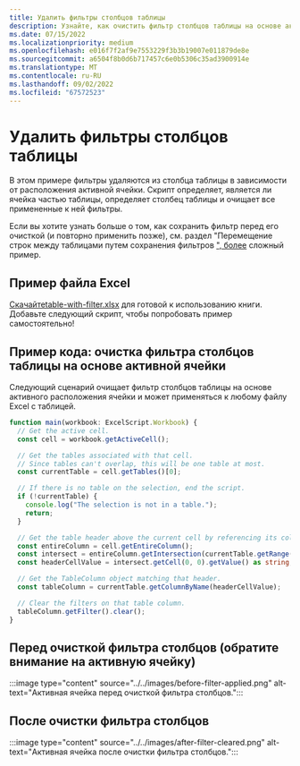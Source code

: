 ```yaml
---
title: Удалить фильтры столбцов таблицы
description: Узнайте, как очистить фильтр столбцов таблицы на основе активного расположения ячейки.
ms.date: 07/15/2022
ms.localizationpriority: medium
ms.openlocfilehash: e016f7f2af9e7553229f3b3b19007e011879de8e
ms.sourcegitcommit: a6504f8b0d6b717457c6e0b5306c35ad3900914e
ms.translationtype: MT
ms.contentlocale: ru-RU
ms.lasthandoff: 09/02/2022
ms.locfileid: "67572523"
---
```

# <a name="remove-table-column-filters"></a>Удалить фильтры столбцов таблицы

В этом примере фильтры удаляются из столбца таблицы в зависимости от расположения активной ячейки. Скрипт определяет, является ли ячейка частью таблицы, определяет столбец таблицы и очищает все примененные к ней фильтры.

Если вы хотите узнать больше о том, как сохранить фильтр перед его очисткой (и повторно применить позже), см. раздел "Перемещение строк между таблицами путем сохранения фильтров [", более](move-rows-across-tables.md) сложный пример.

## <a name="sample-excel-file"></a>Пример файла Excel

[ Скачайтеtable-with-filter.xlsx](table-with-filter.xlsx) для готовой к использованию книги. Добавьте следующий скрипт, чтобы попробовать пример самостоятельно!

## <a name="sample-code-clear-table-column-filter-based-on-active-cell"></a>Пример кода: очистка фильтра столбцов таблицы на основе активной ячейки

Следующий сценарий очищает фильтр столбцов таблицы на основе активного расположения ячейки и может применяться к любому файлу Excel с таблицей.

```TypeScript
function main(workbook: ExcelScript.Workbook) {
  // Get the active cell.
  const cell = workbook.getActiveCell();

  // Get the tables associated with that cell.
  // Since tables can't overlap, this will be one table at most.
  const currentTable = cell.getTables()[0];

  // If there is no table on the selection, end the script.
  if (!currentTable) {
    console.log("The selection is not in a table.");
    return;
  }

  // Get the table header above the current cell by referencing its column.
  const entireColumn = cell.getEntireColumn();
  const intersect = entireColumn.getIntersection(currentTable.getRange());
  const headerCellValue = intersect.getCell(0, 0).getValue() as string;

  // Get the TableColumn object matching that header.
  const tableColumn = currentTable.getColumnByName(headerCellValue);

  // Clear the filters on that table column.
  tableColumn.getFilter().clear();
}
```

## <a name="before-clearing-column-filter-notice-the-active-cell"></a>Перед очисткой фильтра столбцов (обратите внимание на активную ячейку)

:::image type="content" source="../../images/before-filter-applied.png" alt-text="Активная ячейка перед очисткой фильтра столбцов.":::

## <a name="after-clearing-column-filter"></a>После очистки фильтра столбцов

:::image type="content" source="../../images/after-filter-cleared.png" alt-text="Активная ячейка после очистки фильтра столбцов.":::
